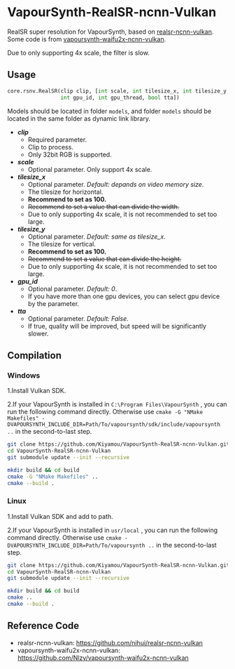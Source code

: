 # VapourSynth-RealSR-ncnn-Vulkan

RealSR super resolution for VapourSynth, based on [realsr-ncnn-vulkan](https://github.com/nihui/realsr-ncnn-vulkan). Some code is from [vapoursynth-waifu2x-ncnn-vulkan](https://github.com/Nlzy/vapoursynth-waifu2x-ncnn-vulkan).

Due to only supporting 4x scale, the filter is slow.

## Usage

```python
core.rsnv.RealSR(clip clip, [int scale, int tilesize_x, int tilesize_y,
                 int gpu_id, int gpu_thread, bool tta])
```

Models should be located in folder `models`, and folder `models` should be located in the same folder as dynamic link library.

* ***clip***
  * Required parameter.
  * Clip to process.
  * Only 32bit RGB is supported.
* ***scale***
  * Optional parameter. Only support 4x scale.
* ***tilesize_x***
  * Optional parameter. *Default: depands on video memory size*.
  * The tilesize for horizontal.
  * **Recommend to set as 100.**
  * ~~Recommend to set a value that can divide the width.~~
  * Due to only supporting 4x scale, it is not recommended to set too large.
* ***tilesize_y***
  * Optional parameter. *Default: same as tilesize_x*.
  * The tilesize for vertical.
  * **Recommend to set as 100.**
  * ~~Recommend to set a value that can divide the height.~~
  * Due to only supporting 4x scale, it is not recommended to set too large.
* ***gpu_id***
  * Optional parameter. *Default: 0*.
  * If you have more than one gpu devices, you can select gpu device by the parameter.
* ***tta***
  * Optional parameter. *Default: False*.
  * If true, quality will be improved, but speed will be significantly slower.

## Compilation

### Windows

1.Install Vulkan SDK.

2.If your VapourSynth is installed in `C:\Program Files\VapourSynth` , you can run the following command directly. Otherwise use `cmake -G "NMake Makefiles" -DVAPOURSYNTH_INCLUDE_DIR=Path/To/vapoursynth/sdk/include/vapoursynth ..` in the second-to-last step.

```bash
git clone https://github.com/Kiyamou/VapourSynth-RealSR-ncnn-Vulkan.git
cd VapourSynth-RealSR-ncnn-Vulkan
git submodule update --init --recursive

mkdir build && cd build
cmake -G "NMake Makefiles" ..
cmake --build .
```

### Linux

1.Install Vulkan SDK and add to path.

2.If your VapourSynth is installed in `usr/local` , you can run the following command directly. Otherwise use `cmake -DVAPOURSYNTH_INCLUDE_DIR=Path/To/vapoursynth ..` in the second-to-last step.

```bash
git clone https://github.com/Kiyamou/VapourSynth-RealSR-ncnn-Vulkan.git
cd VapourSynth-RealSR-ncnn-Vulkan
git submodule update --init --recursive

mkdir build && cd build
cmake ..
cmake --build .
```

## Reference Code

* realsr-ncnn-vulkan: https://github.com/nihui/realsr-ncnn-vulkan
* vapoursynth-waifu2x-ncnn-vulkan: https://github.com/Nlzy/vapoursynth-waifu2x-ncnn-vulkan
